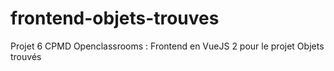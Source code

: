 # frontend-objets-trouves
Projet 6 CPMD Openclassrooms : Frontend en VueJS 2 pour le projet Objets trouvés
